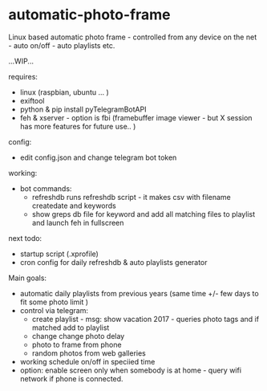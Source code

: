 # automatic-photo-frame
Linux based automatic photo frame - controlled from any device on the net - auto on/off - auto playlists etc.

...WIP...

requires:
- linux (raspbian, ubuntu ... )
- exiftool
- python & pip install pyTelegramBotAPI
- feh & xserver - option is fbi (framebuffer image viewer - but X session has more features for future use.. )

config:
- edit config.json and change telegram bot token

working:
- bot commands:
    - refreshdb
        runs refreshdb script - it makes csv with filename createdate and keywords
    - show <keyword>
        greps db file for keyword and add all matching files to playlist and launch feh in fullscreen

next todo:
- startup script (.xprofile)
- cron config for daily refreshdb & auto playlists generator

Main goals:
- automatic daily playlists from previous years (same time +/- few days to fit some photo limit )
- control via telegram:
    - create playlist - msg: show vacation 2017 - queries photo tags and if matched add to playlist
    - change change photo delay 
    - photo to frame from phone
    - random photos from web galleries
- working schedule on/off in speciied time
- option: enable screen only when somebody is at home - query wifi network if phone is connected.

